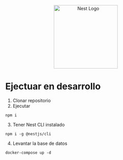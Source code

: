 <p align="center">
  <a href="http://nestjs.com/" target="blank"><img src="https://nestjs.com/img/logo-small.svg" width="200" alt="Nest Logo" /></a>
</p>

# Ejectuar en desarrollo

1. Clonar repositorio
2. Ejecutar

```
npm i
```

3. Tener Nest CLI instalado

```
npm i -g @nestjs/cli
```

4. Levantar la base de datos
```
docker-compose up -d
```
